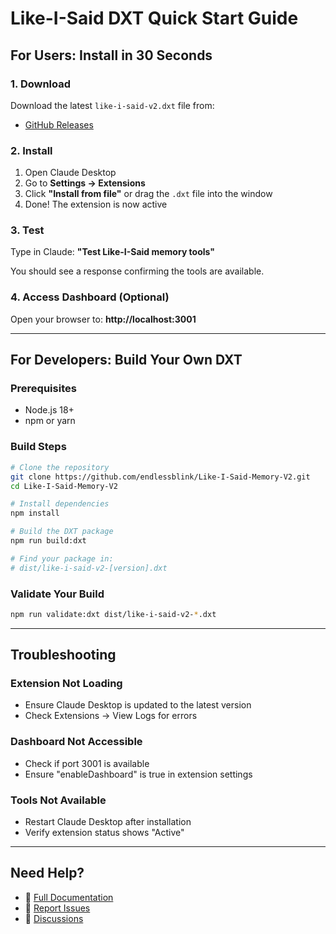 # Like-I-Said DXT Quick Start Guide

## For Users: Install in 30 Seconds

### 1. Download
Download the latest `like-i-said-v2.dxt` file from:
- [GitHub Releases](https://github.com/endlessblink/Like-I-Said-Memory-V2/releases)

### 2. Install
1. Open Claude Desktop
2. Go to **Settings → Extensions**  
3. Click **"Install from file"** or drag the `.dxt` file into the window
4. Done! The extension is now active

### 3. Test
Type in Claude: **"Test Like-I-Said memory tools"**

You should see a response confirming the tools are available.

### 4. Access Dashboard (Optional)
Open your browser to: **http://localhost:3001**

---

## For Developers: Build Your Own DXT

### Prerequisites
- Node.js 18+
- npm or yarn

### Build Steps

```bash
# Clone the repository
git clone https://github.com/endlessblink/Like-I-Said-Memory-V2.git
cd Like-I-Said-Memory-V2

# Install dependencies
npm install

# Build the DXT package
npm run build:dxt

# Find your package in:
# dist/like-i-said-v2-[version].dxt
```

### Validate Your Build

```bash
npm run validate:dxt dist/like-i-said-v2-*.dxt
```

---

## Troubleshooting

### Extension Not Loading
- Ensure Claude Desktop is updated to the latest version
- Check Extensions → View Logs for errors

### Dashboard Not Accessible  
- Check if port 3001 is available
- Ensure "enableDashboard" is true in extension settings

### Tools Not Available
- Restart Claude Desktop after installation
- Verify extension status shows "Active"

---

## Need Help?

- 📖 [Full Documentation](./DXT-GUIDE.md)
- 🐛 [Report Issues](https://github.com/endlessblink/Like-I-Said-Memory-V2/issues)
- 💬 [Discussions](https://github.com/endlessblink/Like-I-Said-Memory-V2/discussions)